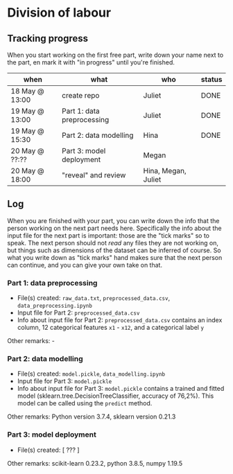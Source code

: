 # Division of labour

## Tracking progress

When you start working on the first free part, write down your name next to the part, en mark it with "in progress" until you're finished.

| when | what | who | status |
| - | - | - | - |
| 18 May @ 13:00 | create repo | Juliet | DONE |
| 19 May @ 13:00 | Part 1: data preprocessing | Juliet | DONE |
| 19 May @ 15:30 | Part 2: data modelling | Hina  | DONE |
| 20 May @ ??:?? | Part 3: model deployment | Megan |  |
| 20 May @ 18:00 | "reveal" and review | Hina, Megan, Juliet | |

## Log

When you are finished with your part, you can write down the info that the person working on the next part needs here. Specifically the info about the input file for the next part is important: those are the "tick marks" so to speak. The next person should not *read* any files they are not working on, but things such as dimensions of the dataset can be inferred of course. So what you write down as "tick marks" hand makes sure that the next person can continue, and you can give your own take on that.

### Part 1: data preprocessing

- File(s) created: `raw_data.txt`, `preprocessed_data.csv`, `data_preprocessing.ipynb`
- Input file for Part 2: `preprocessed_data.csv`
- Info about input file for Part 2: `preprocessed_data.csv` contains an index column, 12 categorical features `x1` - `x12`, and a categorical label `y`

Other remarks: -

### Part 2: data modelling

- File(s) created: `model.pickle`, `data_modelling.ipynb`
- Input file for Part 3: `model.pickle`
- Info about input file for Part 3: `model.pickle` contains a trained and fitted model (sklearn.tree.DecisionTreeClassifier, accuracy of 76,2%). This model can be called using the `predict` method. 

Other remarks: Python version 3.7.4, sklearn version 0.21.3

### Part 3: model deployment

- File(s) created: [ ??? ]

Other remarks: scikit-learn 0.23.2, python 3.8.5, numpy 1.19.5
